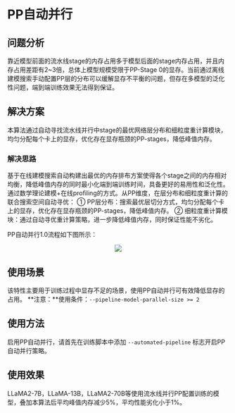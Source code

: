 # PP自动并行

## 问题分析

靠近模型前面的流水线stage的内存占用多于模型后面的stage内存占用，并且内存占用差距有2~3倍，总体上模型规模受限于PP-Stage 0的显存。当前通过离线建模搜索手动配置PP层的分布可以缓解显存不平衡的问题，但存在多模型的泛化性问题，端到端训练效果无法得到保证。

## 解决方案

本算法通过自动寻找流水线并行中stage的最优网络层分布和细粒度重计算模块，均匀分配每个卡上的显存，优化存在显存瓶颈的PP-stages，降低峰值内存。

### 解决思路

基于在线建模搜索自动构建出最优的内存排布方案使得各个stage之间的内存相对均衡，降低峰值内存的同时最小化端到端训练时间，具备更好的易用性和泛化性。通过数学理论建模+在线profiling的方式。从PP维度，在层分布和细粒度重计算的联合搜索空间自动寻优：
①	 PP层分布：搜索最优层切分方式，均匀分配每个卡上的显存，优化存在显存瓶颈的PP-stages，降低峰值内存。
②	 细粒度重计算模块：通过自动寻优重计算策略，进一步降低峰值内存，同时保证性能不劣化。

PP自动并行1.0流程如下图所示：

<p align="center"> <img src="../sources/images/auto_pipeline_parallel.png"></p>


## 使用场景

该特性主要用于训练过程中显存不足的场景，使用PP自动并行可有效降低显存的占用。
**注意：**使用条件：`--pipeline-model-parallel-size >= 2`


## 使用方法

启用PP自动并行，请首先在训练脚本中添加 `--automated-pipeline` 标志开启PP自动并行策略。

## 使用效果

LLaMA2-7B，LLaMA-13B，LLaMA2-70B等使用流水线并行PP配置训练的模型，叠加本算法后平均峰值内存减少5%，平均性能劣化小于1%。